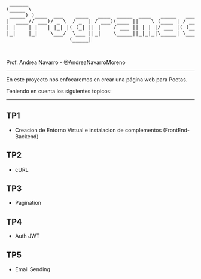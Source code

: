 
<pre>


 ______                                                        _                      _ 
(_____ \                                                      (_)                    | |
 _____) )____  ___    ____   ____  _____  ____   _____   ____  _   ___   ____  _____ | |
|  ____// ___)/ _ \  / _  | / ___)(____ ||    \ (____ | / ___)| | / _ \ |  _ \(_____)| |
| |    | |   | |_| |( (_| || |    / ___ || | | |/ ___ |( (___ | || |_| || | | |      | |
|_|    |_|    \___/  \___ ||_|    \_____||_|_|_|\_____| \____)|_| \___/ |_| |_|      |_|
                    (_____|                                                             

 
</pre>

Prof. Andrea Navarro - @AndreaNavarroMoreno

-----------------------------------------------------------------------------------------------------------------------------------------

En este proyecto nos enfocaremos en crear una página web para Poetas.

Teniendo en cuenta los siguientes topicos: 

-----------------------------------------------------------------------------------------------------------------------------------------

  ##

## TP1
  - Creacion de Entorno Virtual e instalacion de complementos (FrontEnd-Backend)

## TP2
  - cURL

## TP3
  - Pagination

## TP4
  - Auth JWT
 
## TP5
  - Email Sending
